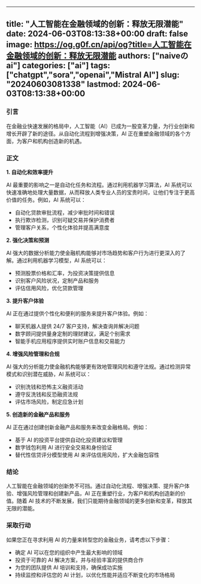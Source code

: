 
---
title: "人工智能在金融领域的创新：释放无限潜能"
date: 2024-06-03T08:13:38+00:00
draft: false
image: https://og.g0f.cn/api/og?title=人工智能在金融领域的创新：释放无限潜能
authors: ["naiveのai"]
categories: ["ai"]
tags: ["chatgpt","sora","openai","Mistral AI"]
slug: "20240603081338"
lastmod: 2024-06-03T08:13:38+00:00
---
### 引言

在金融业快速发展的格局中，人工智能（AI）已成为一股变革力量，为行业创新和增长开辟了新的途径。从自动化流程到增强决策，AI 正在重塑金融领域的各个方面，为客户和机构创造新的机遇。

### 正文

**1. 自动化和效率提升**

AI 最重要的影响之一是自动化任务和流程。通过利用机器学习算法，AI 系统可以快速准确地处理大量数据，从而释放人类专业人员的宝贵时间，让他们专注于更高价值的任务。例如，AI 系统可以：

- 自动化贷款审批流程，减少审批时间和错误
- 执行欺诈检测，识别可疑交易并保护消费者
- 管理客户关系，个性化体验并提高满意度

**2. 强化决策和预测**

AI 强大的数据分析能力使金融机构能够对市场趋势和客户行为进行更深入的了解。通过利用机器学习模型，AI 系统可以：

- 预测股票价格和汇率，为投资决策提供信息
- 识别客户风险状况，定制产品和服务
- 评估信用风险，优化贷款管理

**3. 提升客户体验**

AI 正在通过提供个性化和便利的服务来提升客户体验。例如：

- 聊天机器人提供 24/7 客户支持，解决查询并解决问题
- 数字顾问提供量身定制的理财建议，满足个别需求
- 智能手机应用程序提供实时账户信息和交易能力

**4. 增强风险管理和合规**

AI 强大的分析能力使金融机构能够更有效地管理风险和遵守法规。通过检测异常模式和识别潜在威胁，AI 系统可以：

- 识别洗钱和恐怖主义融资活动
- 遵守反洗钱和反恐融资法规
- 评估市场风险，制定应急计划

**5. 创造新的金融产品和服务**

AI 正在通过创建创新金融产品和服务来改变金融格局。例如：

- 基于 AI 的投资平台提供自动化投资建议和管理
- 数字钱包利用 AI 进行安全交易和身份验证
- 替代性信贷评分模型使用 AI 来评估信用风险，扩大金融包容性

### 结论

人工智能在金融领域的创新势不可挡。通过自动化流程、增强决策、提升客户体验、增强风险管理和创建新产品，AI 正在重塑行业，为客户和机构创造新的价值。随着 AI 技术的不断发展，我们只能期待金融领域的更多创新和变革，释放其无限的潜能。

### 采取行动

如果您正在寻求利用 AI 的力量来转型您的金融业务，请考虑以下步骤：

- 确定 AI 可以在您的组织中产生最大影响的领域
- 投资于可靠的 AI 解决方案，并与经验丰富的提供商合作
- 为您的团队提供 AI 培训和支持，确保成功实施
- 持续监控和评估您的 AI 计划，以优化性能并适应不断变化的市场格局